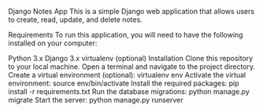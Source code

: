 Django Notes App
This is a simple Django web application that allows users to create, read, update, and delete notes.

Requirements
To run this application, you will need to have the following installed on your computer:

Python 3.x
Django 3.x
virtualenv (optional)
Installation
Clone this repository to your local machine.
Open a terminal and navigate to the project directory.
Create a virtual environment (optional): virtualenv env
Activate the virtual environment: source env/bin/activate
Install the required packages: pip install -r requirements.txt
Run the database migrations: python manage.py migrate
Start the server: python manage.py runserver
